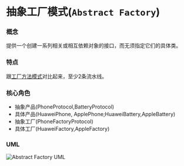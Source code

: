 # 抽象工厂模式(`Abstract Factory`)

### 概念
提供一个创建一系列相关或相互依赖对象的接口，而无须指定它们的具体类。 

### 特点
跟[工厂方法模式](https://github.com/binzi56/iOSDesignPatterns/tree/master/iOSDesignPatterns/Creational/FactoryMethod)对比起来，至少2条流水线。 

### 核心角色
* 抽象产品(PhoneProtocol,BatteryProtocol)
* 具体产品(HuaweiPhone, ApplePhone;HuaweiBattery,AppleBattery)
* 抽象工厂(PhoneFactoryProtocol)
* 具体工厂(HuaweiFactory,AppleFactory)

### UML
![Abstract Factory UML](https://upload-images.jianshu.io/upload_images/1893416-32ead22e53d64abc.png?imageMogr2/auto-orient/strip%7CimageView2/2/w/1240)
